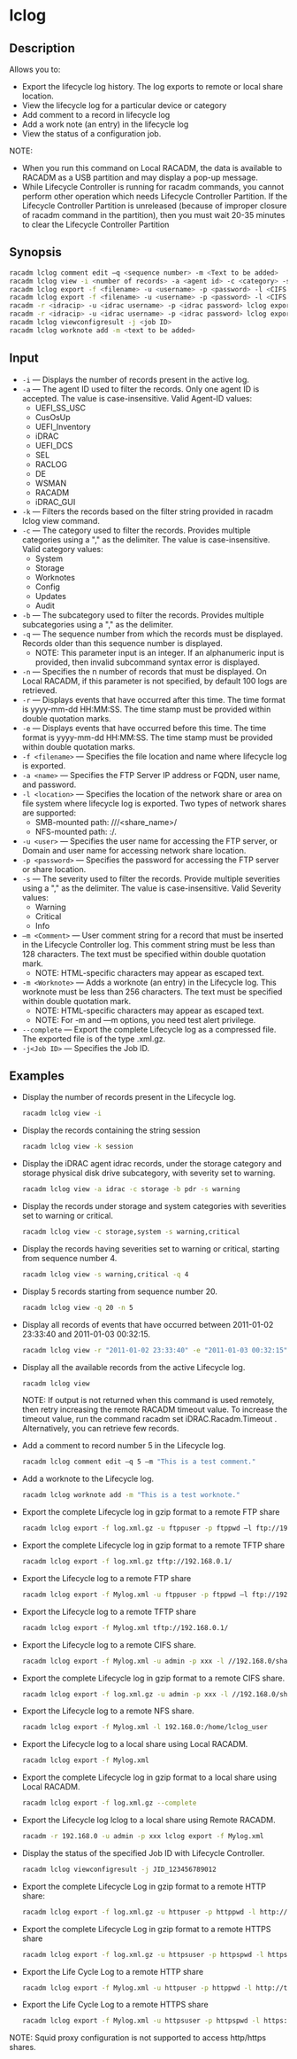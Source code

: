# lclog

## Description

Allows you to:

- Export the lifecycle log history. The log exports to remote or local share location.
- View the lifecycle log for a particular device or category
- Add comment to a record in lifecycle log
- Add a work note (an entry) in the lifecycle log
- View the status of a configuration job.

NOTE:

- When you run this command on Local RACADM, the data is available to RACADM as a USB partition and may display a pop-up message.
- While Lifecycle Controller is running for racadm commands, you cannot perform other operation which needs Lifecycle Controller Partition. If the Lifecycle Controller Partition is unreleased (because of improper closure of racadm command in the partition), then you must wait 20-35 minutes to clear the Lifecycle Controller Partition

## Synopsis

```bash
racadm lclog comment edit –q <sequence number> -m <Text to be added>
racadm lclog view -i <number of records> -a <agent id> -c <category> -s <severity> -b <sub-category> -q <sequence no> -n <number of records> -r <start timestamp> -e <end timestamp>
racadm lclog export -f <filename> -u <username> -p <password> -l <CIFS or NFS or HTTP or HTTPS or TFTP or FTP share>
racadm lclog export -f <filename> -u <username> -p <password> -l <CIFS or NFS or HTTP or HTTPS or TFTP or FTP share> --complete
racadm -r <idracip> -u <idrac username> -p <idrac password> lclog export -f <filename> -u <username> -p <password> -l <CIFS or NFS or HTTP or HTTPS or TFTP or FTP share>
racadm -r <idracip> -u <idrac username> -p <idrac password> lclog export -f <filename> -u <username> -p <password> -l <CIFS or NFS or HTTP or HTTPS or TFTP or FTP share> --complete
racadm lclog viewconfigresult -j <job ID>
racadm lclog worknote add -m <text to be added>
```

## Input

- `-i` — Displays the number of records present in the active log.
- `-a` — The agent ID used to filter the records. Only one agent ID is accepted. The value is case-insensitive. Valid Agent-ID values:
  - UEFI_SS_USC
  - CusOsUp
  - UEFI_Inventory
  - iDRAC
  - UEFI_DCS
  - SEL
  - RACLOG
  - DE
  - WSMAN
  - RACADM
  - iDRAC_GUI
- `-k` — Filters the records based on the filter string provided in racadm lclog view command.
- `-c` — The category used to filter the records. Provides multiple categories using a "," as the delimiter. The value is case-insensitive. Valid category values:
  - System
  - Storage
  - Worknotes
  - Config
  - Updates
  - Audit
- `-b` — The subcategory used to filter the records. Provides multiple subcategories using a "," as the delimiter.
- `-q` — The sequence number from which the records must be displayed. Records older than this sequence number is displayed.
  - NOTE: This parameter input is an integer. If an alphanumeric input is provided, then invalid subcommand syntax error is displayed.
- `-n` — Specifies the n number of records that must be displayed. On Local RACADM, if this parameter is not specified, by default 100 logs are retrieved.
- `-r` — Displays events that have occurred after this time. The time format is yyyy-mm-dd HH:MM:SS. The time stamp must be provided within double quotation marks.
- `-e` — Displays events that have occurred before this time. The time format is yyyy-mm-dd HH:MM:SS. The time stamp must be provided within double quotation marks.
- `-f <filename>` — Specifies the file location and name where lifecycle log is exported.
- `-a <name>` — Specifies the FTP Server IP address or FQDN, user name, and password.
- `-l <location>` — Specifies the location of the network share or area on file system where lifecycle log is exported. Two types of network shares are supported:
  - SMB-mounted path: //<ipaddress or domain name>/<share_name>/<path to image>
  - NFS-mounted path: <ipaddress>:/<path to image>.
- `-u <user>` — Specifies the user name for accessing the FTP server, or Domain and user name for accessing network share location.
- `-p <password>` — Specifies the password for accessing the FTP server or share location.
- `-s` — The severity used to filter the records. Provide multiple severities using a "," as the delimiter. The value is case-insensitive. Valid Severity values:
  - Warning
  - Critical
  - Info
- `—m <Comment>` — User comment string for a record that must be inserted in the Lifecycle Controller log. This comment string must be less than 128 characters. The text must be specified within double quotation mark.
  - NOTE: HTML-specific characters may appear as escaped text.
- `-m <Worknote>` — Adds a worknote (an entry) in the Lifecycle log. This worknote must be less than 256 characters. The text must be specified within double quotation mark.
  - NOTE: HTML-specific characters may appear as escaped text.
  - NOTE: For -m <worknote> and —m <comment> options, you need test alert privilege.
- `--complete` — Export the complete Lifecycle log as a compressed file. The exported file is of the type .xml.gz.
- `-j<Job ID>` — Specifies the Job ID.

## Examples

- Display the number of records present in the Lifecycle log.
  ```bash
  racadm lclog view -i
  ```

- Display the records containing the string session
  ```bash
  racadm lclog view -k session
  ```

- Display the iDRAC agent idrac records, under the storage category and storage physical disk drive subcategory, with severity set to warning.
  ```bash
  racadm lclog view -a idrac -c storage -b pdr -s warning
  ```

- Display the records under storage and system categories with severities set to warning or critical.
  ```bash
  racadm lclog view -c storage,system -s warning,critical
  ```

- Display the records having severities set to warning or critical, starting from sequence number 4.
  ```bash
  racadm lclog view -s warning,critical -q 4
  ```

- Display 5 records starting from sequence number 20.
  ```bash
  racadm lclog view -q 20 -n 5
  ```

- Display all records of events that have occurred between 2011-01-02 23:33:40 and 2011-01-03 00:32:15.
  ```bash
  racadm lclog view -r "2011-01-02 23:33:40" -e "2011-01-03 00:32:15"
  ```

- Display all the available records from the active Lifecycle log.
  ```bash
  racadm lclog view
  ```
  NOTE: If output is not returned when this command is used remotely, then retry increasing the remote RACADM timeout value. To increase the timeout value, run the command racadm set iDRAC.Racadm.Timeout <value>. Alternatively, you can retrieve few records.

- Add a comment to record number 5 in the Lifecycle log.
  ```bash
  racadm lclog comment edit –q 5 –m "This is a test comment."
  ```

- Add a worknote to the Lifecycle log.
  ```bash
  racadm lclog worknote add -m "This is a test worknote."
  ```

- Export the complete Lifecycle log in gzip format to a remote FTP share
  ```bash
  racadm lclog export -f log.xml.gz -u ftppuser -p ftppwd –l ftp://192.168.0/share
  ```

- Export the complete Lifecycle log in gzip format to a remote TFTP share
  ```bash
  racadm lclog export -f log.xml.gz tftp://192.168.0.1/
  ```

- Export the Lifecycle log to a remote FTP share
  ```bash
  racadm lclog export -f Mylog.xml -u ftppuser -p ftppwd –l ftp://192.168.0/share
  ```

- Export the Lifecycle log to a remote TFTP share
  ```bash
  racadm lclog export -f Mylog.xml tftp://192.168.0.1/
  ```

- Export the Lifecycle log to a remote CIFS share.
  ```bash
  racadm lclog export -f Mylog.xml -u admin -p xxx -l //192.168.0/share
  ```

- Export the complete Lifecycle log in gzip format to a remote CIFS share.
  ```bash
  racadm lclog export -f log.xml.gz -u admin -p xxx -l //192.168.0/share --complete
  ```

- Export the Lifecycle log to a remote NFS share.
  ```bash
  racadm lclog export -f Mylog.xml -l 192.168.0:/home/lclog_user
  ```

- Export the Lifecycle log to a local share using Local RACADM.
  ```bash
  racadm lclog export -f Mylog.xml
  ```

- Export the complete Lifecycle log in gzip format to a local share using Local RACADM.
  ```bash
  racadm lclog export -f log.xml.gz --complete
  ```

- Export the Lifecycle log lclog to a local share using Remote RACADM.
  ```bash
  racadm -r 192.168.0 -u admin -p xxx lclog export -f Mylog.xml
  ```

- Display the status of the specified Job ID with Lifecycle Controller.
  ```bash
  racadm lclog viewconfigresult -j JID_123456789012
  ```

- Export the complete Lifecycle Log in gzip format to a remote HTTP share:
  ```bash
  racadm lclog export -f log.xml.gz -u httpuser -p httppwd -l http://test.com
  ```

- Export the complete Lifecycle Log in gzip format to a remote HTTPS share
  ```bash
  racadm lclog export -f log.xml.gz -u httpsuser -p httpspwd -l https://test.com
  ```

- Export the Life Cycle Log to a remote HTTP share
  ```bash
  racadm lclog export -f Mylog.xml -u httpuser -p httppwd -l http://test.com
  ```

- Export the Life Cycle Log to a remote HTTPS share
  ```bash
  racadm lclog export -f Mylog.xml -u httpsuser -p httpspwd -l https://test.com
  ```

NOTE: Squid proxy configuration is not supported to access http/https shares.